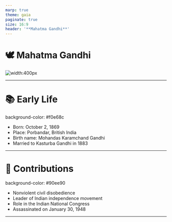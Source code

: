 ```yaml
---
marp: true
theme: gaia
paginate: true
size: 16:9
header: '**Mahatma Gandhi**'
---
```


# 🕊️ Mahatma Gandhi

![width:400px](https://upload.wikimedia.org/wikipedia/commons/7/7a/Mahatma-Gandhi%2C_studio%2C_1931.jpg)

---

# 📚 Early Life
background-color: #f0e68c

- Born: October 2, 1869
- Place: Porbandar, British India
- Birth name: Mohandas Karamchand Gandhi
- Married to Kasturba Gandhi in 1883

---

# 🌟 Contributions
background-color: #90ee90

- Nonviolent civil disobedience
- Leader of Indian independence movement
- Role in the Indian National Congress
- Assassinated on January 30, 1948

---